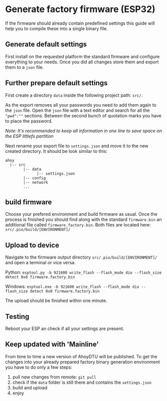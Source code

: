 # Generate factory firmware (ESP32)

If the firmware should already contain predefined settings this guide will help you to compile these into a single binary file.

## Generate default settings

First install on the requested platform the standard firmware and configure everything to your needs. Once you did all changes store them and export them to a `json` file.

## Further prepare default settings

First create a directory `data` inside the following project path: `src/`.

As the export removes all your passwords you need to add them again to the `json` file. Open the `json` file with a text editor and search for all the `"pwd":""` sections. Between the second bunch of quotation marks you have to place the password.

*Note: It's recommended to keep all information in one line to save space on the ESP littlefs partition*

Next rename your export file to `settings.json` and move it to the new created directory. It should be look similar to this:

```
ahoy
  |-- src
        |-- data
              |-- settings.json
        |-- config
        |-- network
        ...
```

## build firmware

Choose your prefered environment and build firmware as usual. Once the process is finished you should find along with the standard `firmware.bin` an additional file called `firmware.factory.bin`. Both files are located here: `src/.pio/build/[ENVIRONMENT]/`

## Upload to device

Navigate to the firmware output directory `src/.pio/build/[ENVIRONMENT]/` and open a terminal or vice versa.

Python:
`esptool.py -b 921600 write_flash --flash_mode dio --flash_size detect 0x0 firmware.factory.bin`

Windows:
`esptool.exe -b 921600 write_flash --flash_mode dio --flash_size detect 0x0 firmware.factory.bin`

The upload should be finished within one minute.

## Testing

Reboot your ESP an check if all your settings are present.

## Keep updated with 'Mainline'

From time to time a new version of AhoyDTU will be published. To get the changes into your already prepared factory binary generation environment you have to do only a few steps:

1. pull new changes from remote: `git pull`
2. check if the `data` folder is still there and contains the `settings.json`
3. build and upload
4. enjoy
